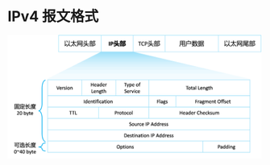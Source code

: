 # IPv4 报文格式
![image](https://github.com/Joltz0724/HuaweiDatacom/blob/main/Attachment/ipv4_format.gif)
